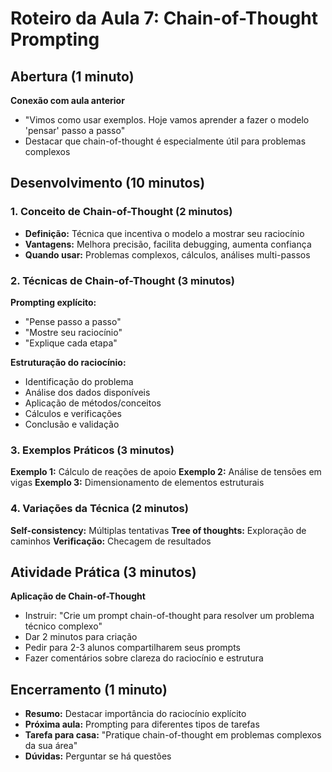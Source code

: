 # Roteiro da Aula 7: Chain-of-Thought Prompting

## Abertura (1 minuto)
**Conexão com aula anterior**
- "Vimos como usar exemplos. Hoje vamos aprender a fazer o modelo 'pensar' passo a passo"
- Destacar que chain-of-thought é especialmente útil para problemas complexos

## Desenvolvimento (10 minutos)

### 1. Conceito de Chain-of-Thought (2 minutos)
- **Definição:** Técnica que incentiva o modelo a mostrar seu raciocínio
- **Vantagens:** Melhora precisão, facilita debugging, aumenta confiança
- **Quando usar:** Problemas complexos, cálculos, análises multi-passos

### 2. Técnicas de Chain-of-Thought (3 minutos)
**Prompting explícito:**
- "Pense passo a passo"
- "Mostre seu raciocínio"
- "Explique cada etapa"

**Estruturação do raciocínio:**
- Identificação do problema
- Análise dos dados disponíveis
- Aplicação de métodos/conceitos
- Cálculos e verificações
- Conclusão e validação

### 3. Exemplos Práticos (3 minutos)
**Exemplo 1:** Cálculo de reações de apoio
**Exemplo 2:** Análise de tensões em vigas
**Exemplo 3:** Dimensionamento de elementos estruturais

### 4. Variações da Técnica (2 minutos)
**Self-consistency:** Múltiplas tentativas
**Tree of thoughts:** Exploração de caminhos
**Verificação:** Checagem de resultados

## Atividade Prática (3 minutos)
**Aplicação de Chain-of-Thought**
- Instruir: "Crie um prompt chain-of-thought para resolver um problema técnico complexo"
- Dar 2 minutos para criação
- Pedir para 2-3 alunos compartilharem seus prompts
- Fazer comentários sobre clareza do raciocínio e estrutura

## Encerramento (1 minuto)
- **Resumo:** Destacar importância do raciocínio explícito
- **Próxima aula:** Prompting para diferentes tipos de tarefas
- **Tarefa para casa:** "Pratique chain-of-thought em problemas complexos da sua área"
- **Dúvidas:** Perguntar se há questões
